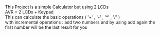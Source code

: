 This Project is a simple Calculator but using 2 LCDs <br>
AVR + 2 LCDs + Keypad <br>
This can calculate the basic operations ( '+' , '-' , '*' , '/' )<br>
with incremental operations : add two numbers and by using add again the first number will be the last result for you <br>
